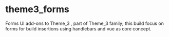 # theme3_forms
Forms UI add-ons to Theme_3 , part of Theme_3 family; this build focus on forms for build insertions using handlebars and vue as core concept.
